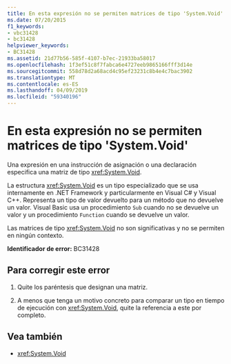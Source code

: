 ```yaml
---
title: En esta expresión no se permiten matrices de tipo 'System.Void'
ms.date: 07/20/2015
f1_keywords:
- vbc31428
- bc31428
helpviewer_keywords:
- BC31428
ms.assetid: 21d77b56-585f-4107-b7ec-21933ba58017
ms.openlocfilehash: 1f3ef51c8f7fabca6e4727eeb9865166fff3d14e
ms.sourcegitcommit: 558d78d2a68acd4c95ef23231c8b4e4c7bac3902
ms.translationtype: MT
ms.contentlocale: es-ES
ms.lasthandoff: 04/09/2019
ms.locfileid: "59340196"
---
```

# <a name="arrays-of-type-systemvoid-are-not-allowed-in-this-expression"></a>En esta expresión no se permiten matrices de tipo 'System.Void'
Una expresión en una instrucción de asignación o una declaración especifica una matriz de tipo <xref:System.Void>.  
  
 La estructura <xref:System.Void> es un tipo especializado que se usa internamente en .NET Framework y particularmente en Visual C# y Visual C++. Representa un tipo de valor devuelto para un método que no devuelve un valor. Visual Basic usa un procedimiento `Sub` cuando no se devuelve un valor y un procedimiento `Function` cuando se devuelve un valor.  
  
 Las matrices de tipo <xref:System.Void> no son significativas y no se permiten en ningún contexto.  
  
 **Identificador de error:** BC31428  
  
## <a name="to-correct-this-error"></a>Para corregir este error  
  
1. Quite los paréntesis que designan una matriz.  
  
2. A menos que tenga un motivo concreto para comparar un tipo en tiempo de ejecución con <xref:System.Void>, quite la referencia a este por completo.  
  
## <a name="see-also"></a>Vea también

- <xref:System.Void>
